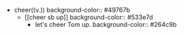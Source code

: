 - cheer((v.))
  background-color:: #49767b
	- [[cheer sb up]]
	  background-color:: #533e7d
		- let's cheer Tom up.
		  background-color:: #264c9b